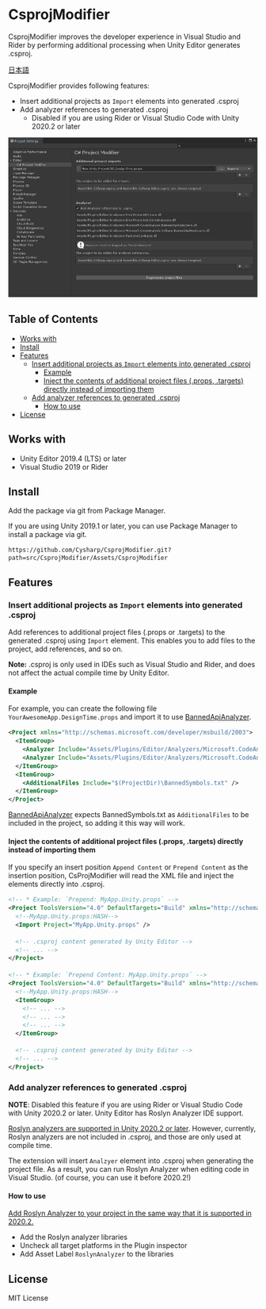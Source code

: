 # CsprojModifier

CsprojModifier improves the developer experience in Visual Studio and Rider by performing additional processing when Unity Editor generates .csproj.

[日本語](README.ja.md)

CsprojModifier provides following features:

- Insert additional projects as `Import` elements into generated .csproj
- Add analyzer references to generated .csproj
  - Disabled if you are using Rider or Visual Studio Code with Unity 2020.2 or later

![](docs/images/Screen-01.png)

<!-- START doctoc generated TOC please keep comment here to allow auto update -->
<!-- DON'T EDIT THIS SECTION, INSTEAD RE-RUN doctoc TO UPDATE -->
## Table of Contents

- [Works with](#works-with)
- [Install](#install)
- [Features](#features)
  - [Insert additional projects as `Import` elements into generated .csproj](#insert-additional-projects-as-import-elements-into-generated-csproj)
    - [Example](#example)
    - [Inject the contents of additional project files (.props, .targets) directly instead of importing them](#inject-the-contents-of-additional-project-files-props-targets-directly-instead-of-importing-them)
  - [Add analyzer references to generated .csproj](#add-analyzer-references-to-generated-csproj)
    - [How to use](#how-to-use)
- [License](#license)

<!-- END doctoc generated TOC please keep comment here to allow auto update -->

## Works with
- Unity Editor 2019.4 (LTS) or later
- Visual Studio 2019 or Rider

## Install
Add the package via git from Package Manager.

If you are using Unity 2019.1 or later, you can use Package Manager to install a package via git.

```
https://github.com/Cysharp/CsprojModifier.git?path=src/CsprojModifier/Assets/CsprojModifier
```

## Features

### Insert additional projects as `Import` elements into generated .csproj
Add references to additional project files (.props or .targets) to the generated .csproj using `Import` element. This enables you to add files to the project, add references, and so on.

**Note:** .csproj is only used in IDEs such as Visual Studio and Rider, and does not affect the actual compile time by Unity Editor.

#### Example
For example, you can create the following file `YourAwesomeApp.DesignTime.props` and import it to use [BannedApiAnalyzer](https://github.com/dotnet/roslyn-analyzers/tree/main/src/Microsoft.CodeAnalysis.BannedApiAnalyzers).

```xml
<Project xmlns="http://schemas.microsoft.com/developer/msbuild/2003">
  <ItemGroup>
    <Analyzer Include="Assets/Plugins/Editor/Analyzers/Microsoft.CodeAnalysis.BannedApiAnalyzers.dll" />
    <Analyzer Include="Assets/Plugins/Editor/Analyzers/Microsoft.CodeAnalysis.CSharp.BannedApiAnalyzers.dll" />
  </ItemGroup>
  <ItemGroup>
    <AdditionalFiles Include="$(ProjectDir)\BannedSymbols.txt" />
  </ItemGroup>
</Project>
```

[BannedApiAnalyzer](https://github.com/dotnet/roslyn-analyzers/tree/main/src/Microsoft.CodeAnalysis.BannedApiAnalyzers) expects BannedSymbols.txt as `AdditionalFiles` to be included in the project, so adding it this way will work.

#### Inject the contents of additional project files (.props, .targets) directly instead of importing them
If you specify an insert position `Append Content` or `Prepend Content` as the insertion position, CsProjModifier will read the XML file and inject the elements directly into .csproj.

```xml
<!-- * Example: `Prepend: MyApp.Unity.props` -->
<Project ToolsVersion="4.0" DefaultTargets="Build" xmlns="http://schemas.microsoft.com/developer/msbuild/2003">
  <!--MyApp.Unity.props:HASH-->
  <Import Project="MyApp.Unity.props" />

  <!-- .csproj content generated by Unity Editor -->
  <!-- ... -->
</Project>

<!-- * Example: `Prepend Content: MyApp.Unity.props` -->
<Project ToolsVersion="4.0" DefaultTargets="Build" xmlns="http://schemas.microsoft.com/developer/msbuild/2003">
  <!--MyApp.Unity.props:HASH-->
  <ItemGroup>
    <!-- ... -->
    <!-- ... -->
    <!-- ... -->
  </ItemGroup>

  <!-- .csproj content generated by Unity Editor -->
  <!-- ... -->
</Project>
```

### Add analyzer references to generated .csproj
**NOTE**: Disabled this feature if you are using Rider or Visual Studio Code with Unity 2020.2 or later. Unity Editor has Roslyn Analyzer IDE support.

[Roslyn analyzers are supported in Unity 2020.2 or later](https://docs.unity3d.com/Manual/roslyn-analyzers.html). However,  currently, Roslyn analyzers are not included in .csproj, and those are only used at compile time.

The extension will insert `Analzyer` element into .csproj when generating the project file. As a result, you can run Roslyn Analyzer when editing code in Visual Studio. (of course, you can use it before 2020.2!)

#### How to use
[Add Roslyn Analyzer to your project in the same way that it is supported in 2020.2.](https://docs.unity3d.com/Manual/roslyn-analyzers.html)

- Add the Roslyn analyzer libraries
- Uncheck all target platforms in the Plugin inspector
- Add Asset Label `RoslynAnalyzer` to the libraries

## License
MIT License